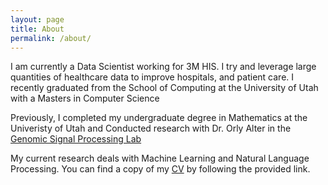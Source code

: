 ```yaml
---
layout: page
title: About
permalink: /about/
---
```


I am currently a Data Scientist working for 3M HIS.  I try and leverage large quantities of healthcare data to improve hospitals, and patient care.  I recently graduated from the School of Computing at the University of Utah with a Masters in Computer Science

Previously, I completed my undergraduate degree in Mathematics at the Univeristy of Utah  and Conducted research with Dr. Orly Alter in the <a target = "_blank" href = "http://www.alterlab.org">Genomic Signal Processing Lab</a>

My current research deals with Machine Learning and Natural Language Processing.  You can 
find a copy of my <a target = "_blank" href = "/assets/Bertagnolli_CV.pdf">CV</a>
by following the provided link.





